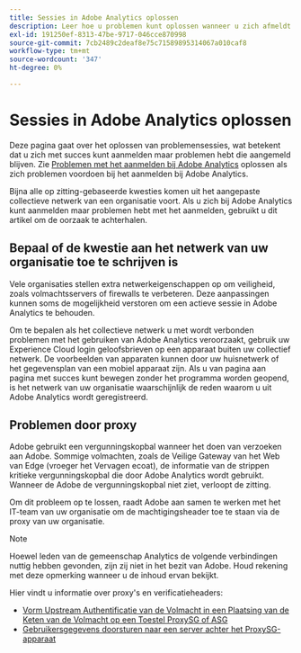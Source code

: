 ```yaml
---
title: Sessies in Adobe Analytics oplossen
description: Leer hoe u problemen kunt oplossen wanneer u zich afmeldt bij Adobe Analytics.
exl-id: 191250ef-8313-47be-9717-046cce870998
source-git-commit: 7cb2489c2deaf8e75c71589895314067a010caf8
workflow-type: tm+mt
source-wordcount: '347'
ht-degree: 0%

---
```


# Sessies in Adobe Analytics oplossen

Deze pagina gaat over het oplossen van problemensessies, wat betekent dat u zich met succes kunt aanmelden maar problemen hebt die aangemeld blijven. Zie [Problemen met het aanmelden bij Adobe Analytics](troubleshoot-login.md) oplossen als zich problemen voordoen bij het aanmelden bij Adobe Analytics.

Bijna alle op zitting-gebaseerde kwesties komen uit het aangepaste collectieve netwerk van een organisatie voort. Als u zich bij Adobe Analytics kunt aanmelden maar problemen hebt met het aanmelden, gebruikt u dit artikel om de oorzaak te achterhalen.

## Bepaal of de kwestie aan het netwerk van uw organisatie toe te schrijven is

Vele organisaties stellen extra netwerkeigenschappen op om veiligheid, zoals volmachtsservers of firewalls te verbeteren. Deze aanpassingen kunnen soms de mogelijkheid verstoren om een actieve sessie in Adobe Analytics te behouden.

Om te bepalen als het collectieve netwerk u met wordt verbonden problemen met het gebruiken van Adobe Analytics veroorzaakt, gebruik uw Experience Cloud login geloofsbrieven op een apparaat buiten uw collectief netwerk. De voorbeelden van apparaten kunnen door uw huisnetwerk of het gegevensplan van een mobiel apparaat zijn. Als u van pagina aan pagina met succes kunt bewegen zonder het programma worden geopend, is het netwerk van uw organisatie waarschijnlijk de reden waarom u uit Adobe Analytics wordt geregistreerd.

## Problemen door proxy

Adobe gebruikt een vergunningskopbal wanneer het doen van verzoeken aan Adobe. Sommige volmachten, zoals de Veilige Gateway van het Web van Edge (vroeger het Vervagen ecoat), de informatie van de strippen kritieke vergunningskopbal die door Adobe Analytics wordt gebruikt. Wanneer de Adobe de vergunningskopbal niet ziet, verloopt de zitting.

Om dit probleem op te lossen, raadt Adobe aan samen te werken met het IT-team van uw organisatie om de machtigingsheader toe te staan via de proxy van uw organisatie.

>[!NOTE]
>
>Hoewel leden van de gemeenschap Analytics de volgende verbindingen nuttig hebben gevonden, zijn zij niet in het bezit van Adobe. Houd rekening met deze opmerking wanneer u de inhoud ervan bekijkt.

Hier vindt u informatie over proxy&#39;s en verificatieheaders:

* [Vorm Upstream Authentificatie van de Volmacht in een Plaatsing van de Keten van de Volmacht op een Toestel ProxySG of ASG](https://knowledge.broadcom.com/external/article/169255/configure-upstream-proxy-authentication.html)
* [Gebruikersgegevens doorsturen naar een server achter het ProxySG-apparaat](https://knowledge.broadcom.com/external/article/165859/how-to-forward-user-credentials-to-a-ser.html)
